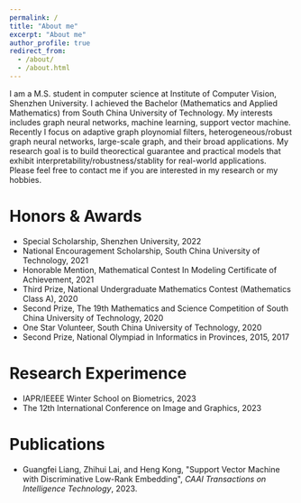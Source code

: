 ```yaml
---
permalink: /
title: "About me"
excerpt: "About me"
author_profile: true
redirect_from: 
  - /about/
  - /about.html
---
```


I am a M.S. student in computer science at Institute of Computer Vision, Shenzhen University. I achieved the Bachelor (Mathematics and Applied Mathematics) from South China University of Technology. My interests includes graph neural networks, machine learning, support vector machine. Recently I focus on adaptive graph ploynomial filters, heterogeneous/robust graph neural networks, large-scale graph, and their broad applications. My research goal is to build theorectical guarantee and practical models that exhibit interpretability/robustness/stablity for real-world applications. Please feel free to contact me if you are interested in my research or my hobbies.

Honors & Awards
======
* Special Scholarship, Shenzhen University, 2022
* National Encouragement Scholarship, South China University of Technology, 2021
* Honorable Mention, Mathematical Contest In Modeling Certificate of Achievement, 2021
* Third Prize, National Undergraduate Mathematics Contest (Mathematics Class A), 2020
* Second Prize, The 19th Mathematics and Science Competition of South China University of Technology, 2020
* One Star Volunteer, South China University of Technology, 2020
* Second Prize, National Olympiad in Informatics in Provinces, 2015, 2017
 
Research Experimence
======
* IAPR/IEEEE Winter School on Biometrics, 2023
* The 12th International Conference on Image and Graphics, 2023

Publications
======
* Guangfei Liang, Zhihui Lai, and Heng Kong, "Support Vector Machine with Discriminative Low-Rank Embedding", *CAAI Transactions on Intelligence Technology*, 2023.
